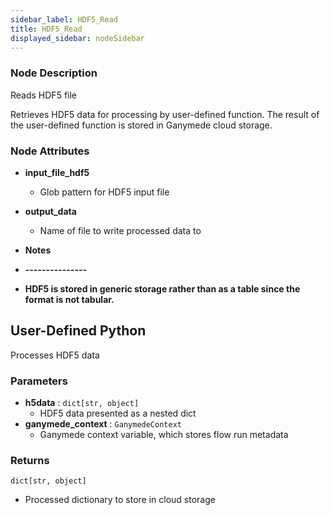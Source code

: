 ```yaml
---
sidebar_label: HDF5_Read
title: HDF5_Read
displayed_sidebar: nodeSidebar
---
```


### Node Description
Reads HDF5 file

Retrieves HDF5 data for processing by user-defined function. The result of the user-defined
function is stored in Ganymede cloud storage.


### Node Attributes
- **input_file_hdf5**
  - Glob pattern for HDF5 input file
- **output_data**
  - Name of file to write processed data to

- **Notes**
- **---------------**
- **HDF5 is stored in generic storage rather than as a table since the format is not tabular.**
## User-Defined Python
Processes HDF5 data


### Parameters
- **h5data** : `dict[str, object]`
    - HDF5 data presented as a nested dict
- **ganymede_context** : `GanymedeContext`
    - Ganymede context variable, which stores flow run metadata


### Returns
`dict[str, object]`
  - Processed dictionary to store in cloud storage